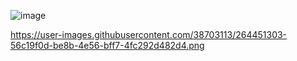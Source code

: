 ![image](https://github.com/lisatwyw/AI4SocialGood/assets/38703113/56c19f0d-be8b-4e56-bff7-4fc292d482d4)


https://user-images.githubusercontent.com/38703113/264451303-56c19f0d-be8b-4e56-bff7-4fc292d482d4.png


